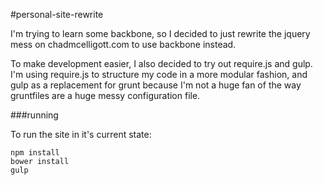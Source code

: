 #personal-site-rewrite

I'm trying to learn some backbone, so I decided to just rewrite the jquery mess on chadmcelligott.com to use backbone instead.

To make development easier, I also decided to try out require.js and gulp. I'm using require.js to structure my code in a more modular fashion, and gulp as a replacement for grunt because I'm not a huge fan of the way gruntfiles are a huge messy configuration file.

###running

To run the site in it's current state:

```shell
npm install
bower install
gulp
```

